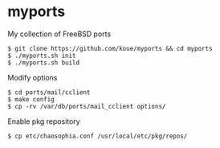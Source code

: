 # myports

My collection of FreeBSD ports

```
$ git clone https://github.com/koue/myports && cd myports
$ ./myports.sh init
$ ./myports.sh build
```

Modify options
```
$ cd ports/mail/cclient
$ make config
$ cp -rv /var/db/ports/mail_cclient options/
```

Enable pkg repository
```
$ cp etc/chaosophia.conf /usr/local/etc/pkg/repos/
```
